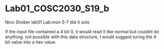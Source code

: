 # Lab01_COSC2030_S19_b


Nico Shober lab01 Lab:mon 5-7
did it solo

If the input file contained a 4 bit 0, it would read it like normal but couldnt do anything. not possible
with this data structure, I would suggest turing the 4 bit value into a hex value.
